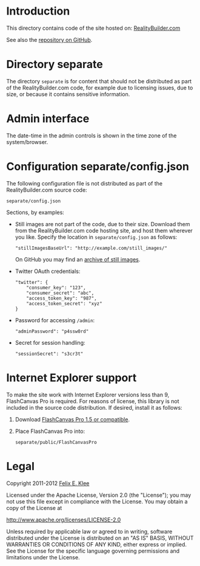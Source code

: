 Introduction
============

This directory contains code of the site hosted on: [RealityBuilder.com][1]

See also the [repository on GitHub][2].


Directory separate
==================

The directory `separate` is for content that should not be distributed as part
of the RealityBuilder.com code, for example due to licensing issues, due to
size, or because it contains sensitive information.


Admin interface
===============

The date-time in the admin controls is shown in the time zone of the
system/browser.


Configuration separate/config.json
==================================

The following configuration file is not distributed as part of the
RealityBuilder.com source code:

    separate/config.json

Sections, by examples:

  * Still images are not part of the code, due to their size. Download them
    from the RealityBuilder.com code hosting site, and host them wherever you
    like. Specify the location in `separate/config.json` as follows:

        "stillImagesBaseUrl": "http://example.com/still_images/"

    On GitHub you may find an [archive of still images][3].

  * Twitter OAuth credentials:

        "twitter": {
            "consumer_key": "123",
            "consumer_secret": "abc",
            "access_token_key": "987",
            "access_token_secret": "xyz"
        }

  * Password for accessing `/admin`:

        "adminPassword": "p4ssw0rd"

  * Secret for session handling:

        "sessionSecret": "s3cr3t"


Internet Explorer support
=========================

To make the site work with Internet Explorer versions less than 9, FlashCanvas
Pro is required. For reasons of license, this library is not included in the
source code distribution. If desired, install it as follows:

 1. Download [FlashCanvas Pro 1.5 or compatible][4].

 2. Place FlashCanvas Pro into:

        separate/public/FlashCanvasPro


Legal
=====

Copyright 2011-2012 [Felix E. Klee][5]

Licensed under the Apache License, Version 2.0 (the "License"); you may not use
this file except in compliance with the License. You may obtain a copy of the
License at

<http://www.apache.org/licenses/LICENSE-2.0>

Unless required by applicable law or agreed to in writing, software distributed
under the License is distributed on an "AS IS" BASIS, WITHOUT WARRANTIES OR
CONDITIONS OF ANY KIND, either express or implied. See the License for the
specific language governing permissions and limitations under the License.


[1]: http://www.RealityBuilder.com
[2]: https://github.com/feklee/realitybuilder.com
[3]: https://github.com/downloads/feklee/realitybuilder.com/still_images.zip
[4]: http://flashcanvas.net/
[5]: mailto:felix.klee@inka.de

